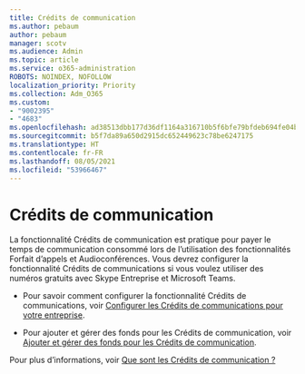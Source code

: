 ```yaml
---
title: Crédits de communication
ms.author: pebaum
author: pebaum
manager: scotv
ms.audience: Admin
ms.topic: article
ms.service: o365-administration
ROBOTS: NOINDEX, NOFOLLOW
localization_priority: Priority
ms.collection: Adm_O365
ms.custom:
- "9002395"
- "4683"
ms.openlocfilehash: ad38513dbb177d36df1164a316710b5f6bfe79bfdeb694fe04b6df9ff4949f20
ms.sourcegitcommit: b5f7da89a650d2915dc652449623c78be6247175
ms.translationtype: HT
ms.contentlocale: fr-FR
ms.lasthandoff: 08/05/2021
ms.locfileid: "53966467"
---
```

# <a name="communication-credits"></a>Crédits de communication

La fonctionnalité Crédits de communication est pratique pour payer le temps de communication consommé lors de l’utilisation des fonctionnalités Forfait d’appels et Audioconférences. Vous devrez configurer la fonctionnalité Crédits de communications si vous voulez utiliser des numéros gratuits avec Skype Entreprise et Microsoft Teams.

- Pour savoir comment configurer la fonctionnalité Crédits de communications, voir [Configurer les Crédits de communications pour votre entreprise](https://docs.microsoft.com/microsoftteams/set-up-communications-credits-for-your-organization). 

- Pour ajouter et gérer des fonds pour les Crédits de communication, voir [Ajouter et gérer des fonds pour les Crédits de communication](https://docs.microsoft.com/microsoftteams/add-funds-and-manage-communications-credits). 

Pour plus d’informations, voir [Que sont les Crédits de communication ?](https://docs.microsoft.com/microsoftteams/what-are-communications-credits)
